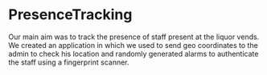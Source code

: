 # PresenceTracking
Our main aim was to track the presence of staff present at the liquor vends. We created an application in which we used to
send geo coordinates to the admin to check his location and randomly generated alarms to authenticate the staff using a
fingerprint scanner.
